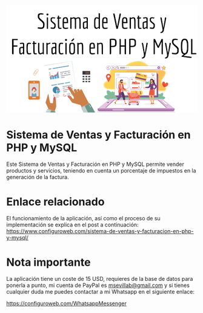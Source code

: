 <img src="Sistema%20de%20Ventas%20y%20Facturacion%20en%20PHP%20y%20MySQL%20.png">

# Sistema de Ventas y Facturación en PHP y MySQL

Este Sistema de Ventas y Facturación en PHP y MySQL permite vender productos y servicios, teniendo en cuenta un porcentaje de impuestos en la generación de la factura. 

# Enlace relacionado
El funcionamiento de la aplicación, así como el proceso de su implementación se explica en el post a continuación: https://www.configuroweb.com/sistema-de-ventas-y-facturacion-en-php-y-mysql/

# Nota importante
La aplicación tiene un coste de 15 USD, requieres de la base de datos para ponerla a punto, mi cuenta de PayPal es msevillab@gmail.com y si tienes cualquier duda me puedes contactar a mi Whatsapp en el siguiente enlace:

https://configuroweb.com/WhatsappMessenger
